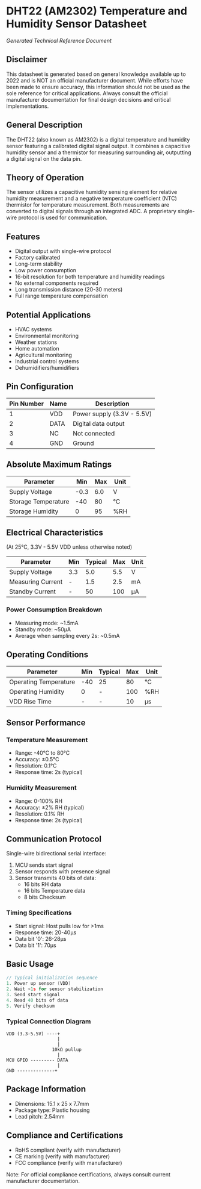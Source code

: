# DHT22 (AM2302) Temperature and Humidity Sensor Datasheet
*Generated Technical Reference Document*

## Disclaimer
This datasheet is generated based on general knowledge available up to 2022 and is NOT an official manufacturer document. While efforts have been made to ensure accuracy, this information should not be used as the sole reference for critical applications. Always consult the official manufacturer documentation for final design decisions and critical implementations.

## General Description
The DHT22 (also known as AM2302) is a digital temperature and humidity sensor featuring a calibrated digital signal output. It combines a capacitive humidity sensor and a thermistor for measuring surrounding air, outputting a digital signal on the data pin.

## Theory of Operation
The sensor utilizes a capacitive humidity sensing element for relative humidity measurement and a negative temperature coefficient (NTC) thermistor for temperature measurement. Both measurements are converted to digital signals through an integrated ADC. A proprietary single-wire protocol is used for communication.

## Features
- Digital output with single-wire protocol
- Factory calibrated
- Long-term stability
- Low power consumption
- 16-bit resolution for both temperature and humidity readings
- No external components required
- Long transmission distance (20-30 meters)
- Full range temperature compensation

## Potential Applications
- HVAC systems
- Environmental monitoring
- Weather stations
- Home automation
- Agricultural monitoring
- Industrial control systems
- Dehumidifiers/humidifiers

## Pin Configuration

| Pin Number | Name | Description |
|------------|------|-------------|
| 1 | VDD | Power supply (3.3V - 5.5V) |
| 2 | DATA | Digital data output |
| 3 | NC | Not connected |
| 4 | GND | Ground |

## Absolute Maximum Ratings

| Parameter | Min | Max | Unit |
|-----------|-----|-----|------|
| Supply Voltage | -0.3 | 6.0 | V |
| Storage Temperature | -40 | 80 | °C |
| Storage Humidity | 0 | 95 | %RH |

## Electrical Characteristics
(At 25°C, 3.3V - 5.5V VDD unless otherwise noted)

| Parameter | Min | Typical | Max | Unit |
|-----------|-----|---------|-----|------|
| Supply Voltage | 3.3 | 5.0 | 5.5 | V |
| Measuring Current | - | 1.5 | 2.5 | mA |
| Standby Current | - | 50 | 100 | µA |

### Power Consumption Breakdown
- Measuring mode: ~1.5mA
- Standby mode: ~50µA
- Average when sampling every 2s: ~0.5mA

## Operating Conditions

| Parameter | Min | Typical | Max | Unit |
|-----------|-----|---------|-----|------|
| Operating Temperature | -40 | 25 | 80 | °C |
| Operating Humidity | 0 | - | 100 | %RH |
| VDD Rise Time | - | - | 10 | µs |

## Sensor Performance

### Temperature Measurement
- Range: -40°C to 80°C
- Accuracy: ±0.5°C
- Resolution: 0.1°C
- Response time: 2s (typical)

### Humidity Measurement
- Range: 0-100% RH
- Accuracy: ±2% RH (typical)
- Resolution: 0.1% RH
- Response time: 2s (typical)

## Communication Protocol
Single-wire bidirectional serial interface:
1. MCU sends start signal
2. Sensor responds with presence signal
3. Sensor transmits 40 bits of data:
   - 16 bits RH data
   - 16 bits Temperature data
   - 8 bits Checksum

### Timing Specifications
- Start signal: Host pulls low for >1ms
- Response time: 20-40µs
- Data bit '0': 26-28µs
- Data bit '1': 70µs

## Basic Usage
```c
// Typical initialization sequence
1. Power up sensor (VDD)
2. Wait >1s for sensor stabilization
3. Send start signal
4. Read 40 bits of data
5. Verify checksum
```

### Typical Connection Diagram
```
VDD (3.3-5.5V) ----+
                   |
                   |
                 10kΩ pullup
                   |
MCU GPIO --------- DATA
                   |
GND --------------+
```

## Package Information
- Dimensions: 15.1 x 25 x 7.7mm
- Package type: Plastic housing
- Lead pitch: 2.54mm

## Compliance and Certifications
- RoHS compliant (verify with manufacturer)
- CE marking (verify with manufacturer)
- FCC compliance (verify with manufacturer)

Note: For official compliance certifications, always consult current manufacturer documentation.